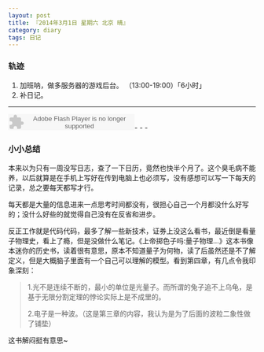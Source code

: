 ```yaml
---
layout: post
title: 『2014年3月1日 星期六 北京 晴』
category: diary
tags: 日记
---
```


### **轨迹**
1. 加班呐，做多服务器的游戏后台。 （13:00-19:00）「6小时」
2. 补日记。

- - -

<embed src="http://www.xiami.com/widget/165819_1772505156/singlePlayer.swf" type="application/x-shockwave-flash" width="257" height="33" wmode="transparent">- - -

### **小小总结**

本来以为只有一周没写日志，查了一下日历，竟然也快半个月了。这个臭毛病不能养，以后就算是在手机上写好在传到电脑上也必须写，没有感想可以写一下每天的记录，总之要每天都写才行。

每天都是大量的信息进来一点思考时间都没有，很担心自己一个月都没什么好写的；没什么好些的就觉得自己没有在反省和进步。

反正工作就是代码代码，最多了解一些新技术，证券上没这么看书，最近倒是看量子物理史，看上了瘾，但是没做什么笔记。《上帝掷色子吗:量子物理…》这本书像本迷你的历史书，读着很有意思，原本不知道量子为何物，读了后虽然还是不了解定义，但是大概脑子里面有一个自己可以理解的模型。看到第四章，有几点令我印象深刻：

> 1.光不是连续不断的，最小的单位是光量子。而所谓的兔子追不上乌龟，是基于无限分割定理的悖论实际上是不成里的。
>
> 2.电子是一种波。（这是第三章的内容，我认为是为了后面的波粒二象性做了铺垫）

这书解闷挺有意思~ 

